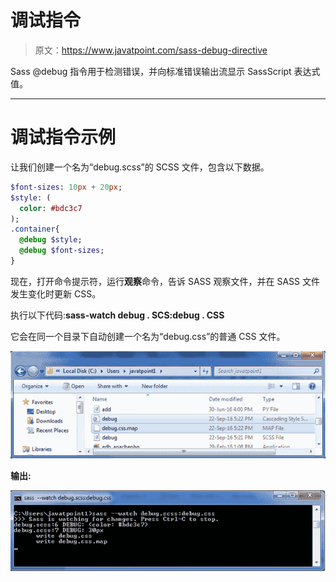 # 调试指令

> 原文：<https://www.javatpoint.com/sass-debug-directive>

Sass @debug 指令用于检测错误，并向标准错误输出流显示 SassScript 表达式值。

* * *

# 调试指令示例

让我们创建一个名为“debug.scss”的 SCSS 文件，包含以下数据。

```sass
$font-sizes: 10px + 20px;
$style: (
  color: #bdc3c7
);
.container{
  @debug $style;
  @debug $font-sizes;
} 

```

现在，打开命令提示符，运行**观察**命令，告诉 SASS 观察文件，并在 SASS 文件发生变化时更新 CSS。

执行以下代码:**sass-watch debug . SCS:debug . CSS**

它会在同一个目录下自动创建一个名为“debug.css”的普通 CSS 文件。

![debug-directive1](img/429e19acd9c7c14771523816d331f628.png)

**输出:**

![debug-directive2](img/3f6d9d213371a7aa93f1fb57f570aec8.png)